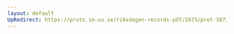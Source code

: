 ```yaml
---
layout: default
UpRedirect: https://pruto.im.uu.se/riksdagen-records-pdf/1873/prot-1873--ak--308/prot-1873--ak--308_008.pdf
---
```

